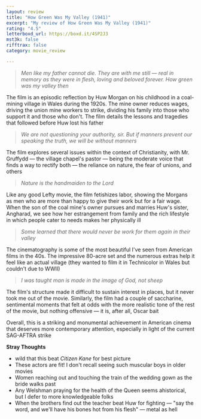 ```yaml
---
layout: review
title: "How Green Was My Valley (1941)"
excerpt: "My review of How Green Was My Valley (1941)"
rating: "4.5"
letterboxd_url: https://boxd.it/4SP2J3
mst3k: false
rifftrax: false
category: movie_review

---
```


<blockquote><i>Men like my father cannot die. They are with me still — real in memory as they were in flesh, loving and beloved forever. How green was my valley then</i></blockquote>The film is an episodic reflection by Huw Morgan on his childhood in a coal-mining village in Wales during the 1920s. The mine owner reduces wages, driving the union mine workers to strike, dividing his family into those who support it and those who don't. The film details the lessons and tragedies that followed before Huw lost his father

<blockquote><i>We are not questioning your authority, sir. But if manners prevent our speaking the truth, we will be without manners</i></blockquote>The film explores several issues within the context of Christianity, with Mr. Gruffydd — the village chapel's pastor — being the moderate voice that finds a way to rectify both — the reliance on nature, the fear of unions, and others

<blockquote><i>Nature is the handmaiden to the Lord</i></blockquote>Like any good Lefty movie, the film fetishizes labor, showing the Morgans as men who are more than happy to give their work but for a fair wage. When the son of the coal mine's owner pursues and marries Huw's sister, Angharad, we see how her estrangement from family and the rich lifestyle in which people cater to needs makes her physically ill

<blockquote><i>Some learned that there would never be work for them again in their valley</i></blockquote>The cinematography is some of the most beautiful I've seen from American films in the 40s. The impressive 80-acre set and the numerous extras help it feel like an actual village (they wanted to film it in Technicolor in Wales but couldn't due to WWII)

<blockquote><i>I was taught man is made in the image of God, not sheep</i></blockquote>The film's structure made it difficult to sustain interest in places, but it never took me out of the movie. Similarly, the film had a couple of saccharine, sentimental moments that felt at odds with the more realistic tone of the rest of the movie, but nothing offensive — it is, after all, Oscar bait

Overall, this is a striking and monumental achievement in American cinema that deserves more contemporary attention, especially in light of the current SAG-AFTRA strike

<b>Stray Thoughts</b>
* wild that this beat <i>Citizen Kane </i>for best picture
* These actors are fit! I don't recall seeing such muscular boys in older movies
* Women reaching out and touching the train of the wedding gown as the bride walks past
* Any Welshman praying for the health of the Queen seems ahistorical, but I defer to more knowledgeable folks
* When the brothers find out the teacher beat Huw for fighting — "say the word, and we'll have his bones hot from his flesh" — metal as hell